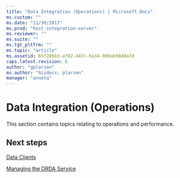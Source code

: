 ```yaml
---
title: "Data Integration (Operations) | Microsoft Docs"
ms.custom: ""
ms.date: "11/30/2017"
ms.prod: "host-integration-server"
ms.reviewer: ""
ms.suite: ""
ms.tgt_pltfrm: ""
ms.topic: "article"
ms.assetid: 65f28bb3-af82-447c-ba34-869ab9840a7d
caps.latest.revision: 6
author: "gplarsen"
ms.author: "hisdocs; plarsen"
manager: "anneta"
---
```

# Data Integration (Operations)
This section contains topics relating to operations and performance.  
  
## Next steps
 [Data Clients](../core/data-clients-operations.md)  
  
 [Managing the DRDA Service](../core/service-for-drda-operations.md)  
